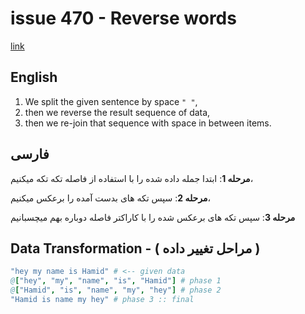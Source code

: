 # issue 470 - Reverse words
[link](https://ericnormand.me/issues/470)

## English

1. We split the given sentence by space `" "`, 
2. then we reverse the result sequence of data,
3. then we re-join that sequence with space in between items. 

## فارسی

**مرحله 1**:
ابتدا جمله داده شده را با استفاده از فاصله تکه تکه میکنیم، 

**مرحله 2**:
سپس تکه های بدست آمده را برعکس میکنیم، 

**مرحله 3**:
سپس تکه های برعکس شده را با کاراکتر فاصله دوباره بهم میچسبانیم

## Data Transformation - ( مراحل تغییر داده )

```nim
"hey my name is Hamid" # <-- given data
@["hey", "my", "name", "is", "Hamid"] # phase 1
@["Hamid", "is", "name", "my", "hey"] # phase 2
"Hamid is name my hey" # phase 3 :: final
```
